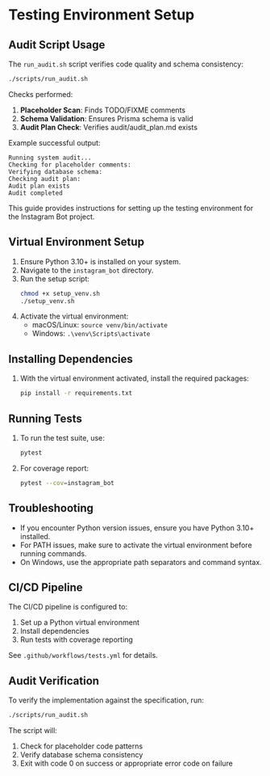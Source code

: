 # Testing Environment Setup

## Audit Script Usage

The `run_audit.sh` script verifies code quality and schema consistency:

```bash
./scripts/run_audit.sh
```

Checks performed:
1. **Placeholder Scan**: Finds TODO/FIXME comments
2. **Schema Validation**: Ensures Prisma schema is valid
3. **Audit Plan Check**: Verifies audit/audit_plan.md exists

Example successful output:
```
Running system audit...
Checking for placeholder comments:
Verifying database schema:
Checking audit plan:
Audit plan exists
Audit completed
```

This guide provides instructions for setting up the testing environment for the Instagram Bot project.

## Virtual Environment Setup

1. Ensure Python 3.10+ is installed on your system.
2. Navigate to the `instagram_bot` directory.
3. Run the setup script:
   ```bash
   chmod +x setup_venv.sh
   ./setup_venv.sh
   ```
4. Activate the virtual environment:
   - macOS/Linux: `source venv/bin/activate`
   - Windows: `.\venv\Scripts\activate`

## Installing Dependencies

1. With the virtual environment activated, install the required packages:
   ```bash
   pip install -r requirements.txt
   ```

## Running Tests

1. To run the test suite, use:
   ```bash
   pytest
   ```
2. For coverage report:
   ```bash
   pytest --cov=instagram_bot
   ```

## Troubleshooting

- If you encounter Python version issues, ensure you have Python 3.10+ installed.
- For PATH issues, make sure to activate the virtual environment before running commands.
- On Windows, use the appropriate path separators and command syntax.

## CI/CD Pipeline

The CI/CD pipeline is configured to:
1. Set up a Python virtual environment
2. Install dependencies
3. Run tests with coverage reporting

See `.github/workflows/tests.yml` for details.
## Audit Verification

To verify the implementation against the specification, run:

```bash
./scripts/run_audit.sh
```

The script will:
1. Check for placeholder code patterns
2. Verify database schema consistency
3. Exit with code 0 on success or appropriate error code on failure